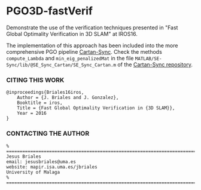 # PGO3D-fastVerif
Demonstrate the use of the verification techniques presented in "Fast Global Optimality Verification in 3D SLAM" at IROS16.

The implementation of this approach has been included into the more comprehensive PGO pipeline [Cartan-Sync](http://bitbucket.org/jesusbriales/cartan-sync). Check the methods `compute_Lambda` and `min_eig_penalizedMat` in the file `MATLAB/SE-Sync/lib/@SE_Sync_Cartan/SE_Sync_Cartan.m` of the [Cartan-Sync repository](http://bitbucket.org/jesusbriales/cartan-sync).

### CITING THIS WORK ###

```
@inproceedings{Briales16iros,
	Author = {J. Briales and J. Gonzalez},
	Booktitle = iros,
	Title = {Fast Global Optimality Verification in {3D SLAM}},
	Year = 2016
}
```


### CONTACTING THE AUTHOR ###
```
% =============================================================================
Jesus Briales
email: jesusbriales@uma.es
website: mapir.isa.uma.es/jbriales
University of Malaga
% =============================================================================
```
